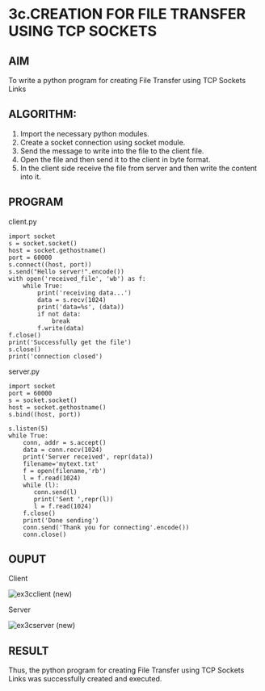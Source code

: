 # 3c.CREATION FOR FILE TRANSFER USING TCP SOCKETS

## AIM
To write a python program for creating File Transfer using TCP Sockets Links

## ALGORITHM:
1. Import the necessary python modules.
2. Create a socket connection using socket module.
3. Send the message to write into the file to the client file.
4. Open the file and then send it to the client in byte format.
5. In the client side receive the file from server and then write the content into it.

## PROGRAM

client.py

```
import socket 
s = socket.socket() 
host = socket.gethostname() 
port = 60000 
s.connect((host, port)) 
s.send("Hello server!".encode()) 
with open('received_file', 'wb') as f: 
    while True: 
        print('receiving data...') 
        data = s.recv(1024) 
        print('data=%s', (data)) 
        if not data: 
            break 
        f.write(data) 
f.close() 
print('Successfully get the file') 
s.close() 
print('connection closed') 
```

server.py

```
import socket                    
port = 60000                    
s = socket.socket()              
host = socket.gethostname()      
s.bind((host, port))             
  
s.listen(5)                      
while True: 
    conn, addr = s.accept()      
    data = conn.recv(1024) 
    print('Server received', repr(data)) 
    filename='mytext.txt' 
    f = open(filename,'rb') 
    l = f.read(1024) 
    while (l): 
       conn.send(l) 
       print('Sent ',repr(l)) 
       l = f.read(1024) 
    f.close() 
    print('Done sending') 
    conn.send('Thank you for connecting'.encode())
    conn.close()
```

## OUPUT

Client

![ex3cclient (new)](https://github.com/ikeerthivasanswaminathan/3c.FILE_TRANSFER_USING_TCP_SOCKETS/assets/148937372/17ab0236-969c-4c07-be83-bf1b1b8c17c8)

Server

![ex3cserver (new)](https://github.com/ikeerthivasanswaminathan/3c.FILE_TRANSFER_USING_TCP_SOCKETS/assets/148937372/b7d23102-ca2c-4088-8859-18debe98fa04)

## RESULT
Thus, the python program for creating File Transfer using TCP Sockets Links was successfully created and executed.
